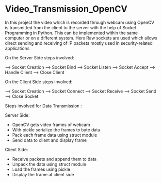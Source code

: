 # Video_Transmission_OpenCV

In this project the video which is recorded through webcam using OpenCV is transmitted from the client to the server with the help of Socket Programming in Python. This can be implemented within the same computer or on a different system. Here Raw sockets are used which allows direct sending and receiving of IP packets mostly used in security-related applications.

On the Server Side steps involved: 

--> Socket Creation
--> Socket Bind
--> Socket Listen
--> Socket Accept
--> Handle Client
--> Close Client

On the Client Side steps involved:

--> Socket Creation
--> Socket Connect
--> Socket Receive
--> Socket Send
--> Close Socket

Steps involved for Data Transmission :

Server Side:
* OpenCV gets video frames of webcam
* With pickle serialize the frames to byte data
* Pack each frame data using struct module
* Send data to client and display frame

Client Side:
* Receive packets and append them to data
* Unpack the data using struct module
* Load the frames using pickle
* Display the frame at client side
